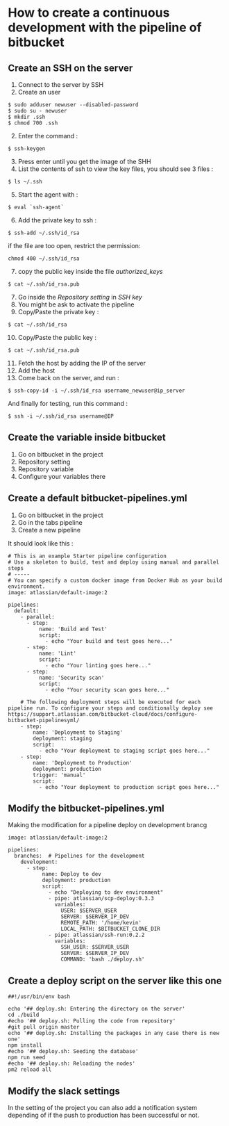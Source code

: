 # How to create a continuous development with the pipeline of bitbucket

## Create an SSH on the server

1. Connect to the server by SSH
2. Create an user

```
$ sudo adduser newuser --disabled-password
$ sudo su - newuser
$ mkdir .ssh
$ chmod 700 .ssh
```

2. Enter the command :

```
$ ssh-keygen
```

3. Press enter until you get the image of the SHH
4. List the contents of ssh to view the key files, you should see 3 files :

```
$ ls ~/.ssh
```

5. Start the agent with :

```
$ eval `ssh-agent`
```

6. Add the private key to ssh :

```
$ ssh-add ~/.ssh/id_rsa
```

if the file are too open, restrict the permission:

```
chmod 400 ~/.ssh/id_rsa
```

7. copy the public key inside the file *authorized_keys*

```
$ cat ~/.ssh/id_rsa.pub
```

7. Go inside the *Repository setting* in *SSH key*
8. You might be ask to activate the pipeline
9. Copy/Paste the private key :

```
$ cat ~/.ssh/id_rsa
```

10. Copy/Paste the public key :

```
$ cat ~/.ssh/id_rsa.pub
```

11. Fetch the host by adding the IP of the server
12. Add the host
13. Come back on the server, and run :

```
$ ssh-copy-id -i ~/.ssh/id_rsa username_newuser@ip_server
```

And finally for testing, run this command :

```
$ ssh -i ~/.ssh/id_rsa username@IP
```

## Create the variable inside bitbucket

1. Go on bitbucket in the project
2. Repository setting
3. Repository variable
4. Configure your variables there

## Create a default bitbucket-pipelines.yml

1. Go on bitbucket in the project
2. Go in the tabs pipeline
3. Create a new pipeline

It should look like this :

```
# This is an example Starter pipeline configuration
# Use a skeleton to build, test and deploy using manual and parallel steps
# -----
# You can specify a custom docker image from Docker Hub as your build environment.
image: atlassian/default-image:2

pipelines:
  default:
    - parallel:
      - step:
          name: 'Build and Test'
          script:
            - echo "Your build and test goes here..."
      - step:
          name: 'Lint'
          script:
            - echo "Your linting goes here..."
      - step:
          name: 'Security scan'
          script:
            - echo "Your security scan goes here..."

    # The following deployment steps will be executed for each pipeline run. To configure your steps and conditionally deploy see https://support.atlassian.com/bitbucket-cloud/docs/configure-bitbucket-pipelinesyml/
    - step:
        name: 'Deployment to Staging'
        deployment: staging
        script:
          - echo "Your deployment to staging script goes here..."
    - step:
        name: 'Deployment to Production'
        deployment: production
        trigger: 'manual'
        script:
          - echo "Your deployment to production script goes here..."
```

## Modify the bitbucket-pipelines.yml

Making the modification for a pipeline deploy on development brancg

```
image: atlassian/default-image:2

pipelines:
  branches:  # Pipelines for the development
    development:
      - step:
           name: Deploy to dev
           deployment: production
           script:
             - echo "Deploying to dev environment"
             - pipe: atlassian/scp-deploy:0.3.3
               variables:
                 USER: $SERVER_USER
                 SERVER: $SERVER_IP_DEV
                 REMOTE_PATH: '/home/kevin'
                 LOCAL_PATH: $BITBUCKET_CLONE_DIR
             - pipe: atlassian/ssh-run:0.2.2
               variables:
                 SSH_USER: $SERVER_USER
                 SERVER: $SERVER_IP_DEV
                 COMMAND: 'bash ./deploy.sh'
```

## Create a deploy script on the server like this one

```
##!/usr/bin/env bash

echo '## deploy.sh: Entering the directory on the server'
cd ./build
#echo '## deploy.sh: Pulling the code from repository'
#git pull origin master
echo '## deploy.sh: Installing the packages in any case there is new one'
npm install
#echo '## deploy.sh: Seeding the database'
npm run seed
#echo '## deploy.sh: Reloading the nodes'
pm2 reload all
```

## Modify the slack settings

In the setting of the project you can also add a notification system depending of if the push to production has been successful or not.
